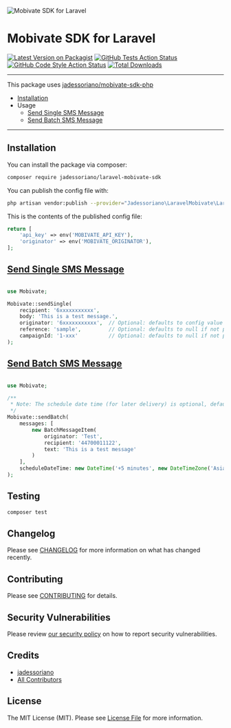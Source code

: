 ![Mobivate SDK for Laravel](https://github.com/user-attachments/assets/4dfd52ed-5406-4493-b56c-895cf44d430b)

# Mobivate SDK for Laravel

[![Latest Version on Packagist](https://img.shields.io/packagist/v/jadessoriano/laravel-mobivate-sdk.svg?style=flat-square)](https://packagist.org/packages/jadessoriano/laravel-mobivate-sdk)
[![GitHub Tests Action Status](https://img.shields.io/github/actions/workflow/status/jadessoriano/laravel-mobivate-sdk/run-tests.yml?branch=main&label=tests&style=flat-square)](https://github.com/jadessoriano/laravel-mobivate-sdk/actions?query=workflow%3Arun-tests+branch%3Amain)
[![GitHub Code Style Action Status](https://img.shields.io/github/actions/workflow/status/jadessoriano/laravel-mobivate-sdk/fix-php-code-style-issues.yml?branch=main&label=code%20style&style=flat-square)](https://github.com/jadessoriano/laravel-mobivate-sdk/actions?query=workflow%3A"Fix+PHP+code+style+issues"+branch%3Amain)
[![Total Downloads](https://img.shields.io/packagist/dt/jadessoriano/laravel-mobivate-sdk.svg?style=flat-square)](https://packagist.org/packages/jadessoriano/laravel-mobivate-sdk)
<!--delete-->
---
This package uses [jadessoriano/mobivate-sdk-php](https://github.com/jadessoriano/mobivate-sdk-php)

- [Installation](#installation)
- Usage
    - [Send Single SMS Message](#send-single-sms-message)
    - [Send Batch SMS Message](#send-batch-sms-message)
---
<!--/delete-->


## Installation

You can install the package via composer:

```bash
composer require jadessoriano/laravel-mobivate-sdk
```

You can publish the config file with:

```bash
php artisan vendor:publish --provider="Jadessoriano\LaravelMobivate\LaravelMobivateServiceProvider" --tag="mobivate-sdk-config"
```

This is the contents of the published config file:

```php
return [
    'api_key' => env('MOBIVATE_API_KEY'),
    'originator' => env('MOBIVATE_ORIGINATOR'),
];
```

## [Send Single SMS Message](https://wiki.mobivatebulksms.com/use-cases/send-single-sms-message)

```php

use Mobivate;

Mobivate::sendSingle(
    recipient: '6xxxxxxxxxxx',
    body: 'This is a test message.',
    originator: '6xxxxxxxxxxx',  // Optional: defaults to config value if not provided
    reference: 'sample',         // Optional: defaults to null if not provided
    campaignId: '1-xxx'          // Optional: defaults to null if not provided
);

```

## [Send Batch SMS Message](https://wiki.mobivatebulksms.com/use-cases/send-batch-sms-message)

```php

use Mobivate;

/**
 * Note: The schedule date time (for later delivery) is optional, defaults to null if not provided.
 */
Mobivate::sendBatch(
    messages: [
        new BatchMessageItem(
            originator: 'Test',
            recipient: '44700011122',
            text: 'This is a test message'
        )
    ],
    scheduleDateTime: new DateTime('+5 minutes', new DateTimeZone('Asia/Manila'))
);

```

## Testing

```bash
composer test
```

## Changelog

Please see [CHANGELOG](CHANGELOG.md) for more information on what has changed recently.

## Contributing

Please see [CONTRIBUTING](CONTRIBUTING.md) for details.

## Security Vulnerabilities

Please review [our security policy](../../security/policy) on how to report security vulnerabilities.

## Credits

- [jadessoriano](https://github.com/jadessoriano)
- [All Contributors](../../contributors)

## License

The MIT License (MIT). Please see [License File](LICENSE.md) for more information.
